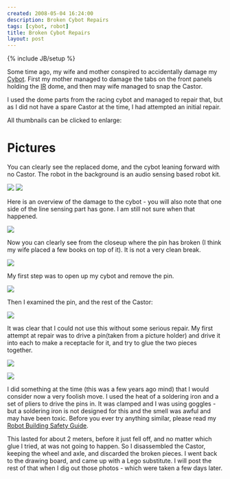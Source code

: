 ```yaml
---
created: 2008-05-04 16:24:00
description: Broken Cybot Repairs
tags: [cybot, robot]
title: Broken Cybot Repairs
layout: post
---
```

{% include JB/setup %}

Some time ago, my wife and mother conspired to accidentally damage my [Cybot](/Cybot). First my mother managed to damage the tabs on the front panels holding the [IR](/Infra+Red) dome, and then may wife managed to snap the Castor.

I used the dome parts from the racing cybot and managed to repair that, but as I did not have a spare Castor at the time, I had attempted an initial repair.

All thumbnails can be clicked to enlarge:

# Pictures

You can clearly see the replaced dome, and the cybot leaning forward with no Castor. The robot in the background is an audio sensing based robot kit.

<a href="browseimage232"><img src="image232&amp;thumb=1"/></a>
<a href="browseimage233"><img src="image233&amp;thumb=1"/></a>

Here is an overview of the damage to the cybot - you will also note that one side of the line sensing part has gone. I am still not sure when that happened.

<a href="browseimage234"><img src="image234&amp;thumb=1"/></a>

Now you can clearly see from the closeup where the pin has broken (I think my wife placed a few books on top of it). It is not a very clean break.

<a href="browseimage235"><img src="image235&amp;thumb=1"/></a>

My first step was to open up my cybot and remove the pin.

<a href="browseimage236"><img src="image236&amp;thumb=1"/></a>

Then I examined the pin, and the rest of the Castor:

<a href="browseimage237"><img src="image237&amp;thumb=1"/></a>

It was clear that I could not use this without some serious repair. My first attempt at repair was to drive a pin(taken from a picture holder) and drive it into each to make a receptacle for it, and try to glue the two pieces together.

<a href="browseimage238"><img src="image238&amp;thumb=1"/></a>

<a href="browseimage239"><img src="image239&amp;thumb=1"/></a>

I did something at the time (this was a few years ago mind) that I would consider now a very foolish move. I used the heat of a soldering iron and a set of pliers to drive the pins in. It was clamped and I was using goggles - but a soldering iron is not designed for this and the smell was awful and may have been toxic. Before you ever try anything similar, please read my [Robot Building Safety Guide](/Robot+Building+Safety).

This lasted for about 2 meters, before it just fell off, and no matter which glue I tried, at was not going to happen. So I disassembled the Castor, keeping the wheel and axle, and discarded the broken pieces. I went back to the drawing board, and came up with a Lego substitute. I will post the rest of that when I dig out those photos - which were taken a few days later.
